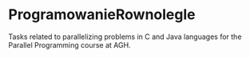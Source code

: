 # ProgramowanieRownolegle
Tasks related to parallelizing problems in C and Java languages for the Parallel Programming course at AGH.
